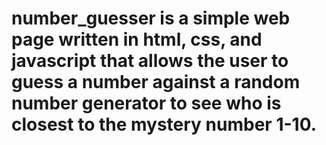 # number_guesser is a simple web page written in html, css, and javascript that allows the user to guess a number against a random number generator to see who is closest to the mystery number 1-10.
